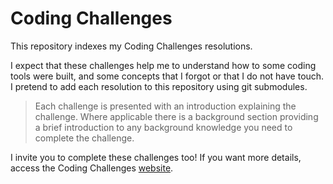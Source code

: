 # Coding Challenges

This repository indexes my Coding Challenges resolutions. 

I expect that these challenges help me to understand how to some coding tools were built, and some concepts that I forgot or that I do not have touch. I pretend to add each resolution to this repository using git submodules.

> Each challenge is presented with an introduction explaining the challenge. Where applicable there is a background section providing a brief introduction to any background knowledge you need to complete the challenge.

I invite you to complete these challenges too! If you want more details, access the Coding Challenges [website](https://codingchallenges.fyi/challenges/intro).

